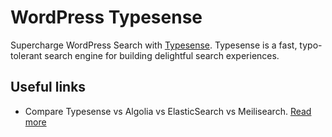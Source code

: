 # WordPress Typesense
Supercharge WordPress Search with [Typesense](https://typesense.org/). Typesense is a fast, typo-tolerant search engine for building delightful search experiences.

## Useful links
- Compare Typesense vs Algolia vs ElasticSearch vs Meilisearch. [Read more](https://typesense.org/typesense-vs-algolia-vs-elasticsearch-vs-meilisearch/)


